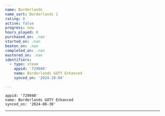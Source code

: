 ```yaml
---
name: Borderlands
name_sort: Borderlands 1
rating: 0
active: false
progress: new
hours_played: 0
purchased_on: .nan
started_on: .nan
beaten_on: .nan
completed_on: .nan
mastered_on: .nan
identifiers:
  - type: steam
    appid: '729040'
    name: Borderlands GOTY Enhanced
    synced_on: '2024-10-04'

---
```

    appid: '729040'
    name: Borderlands GOTY Enhanced
    synced_on: '2024-08-30'
  
---
